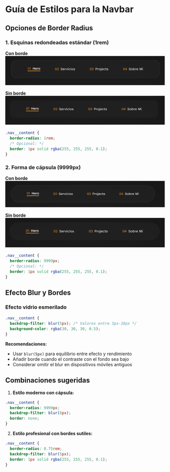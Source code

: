 # Guía de Estilos para la Navbar

## Opciones de Border Radius

### 1. Esquinas redondeadas estándar (1rem)
**Con borde**  
<img src="image-1.png" width="600" alt="1rem con borde">

**Sin borde**  
<img src="image-2.png" width="600" alt="1rem sin borde">

```css
.nav__content {
  border-radius: 1rem;
  /* Opcional: */
  border: 1px solid rgba(255, 255, 255, 0.1);
}
```

### 2. Forma de cápsula (9999px)
**Con borde**  
<img src="image.png" width="600" alt="Cápsula con borde">

**Sin borde**  
<img src="image-3.png" width="600" alt="Cápsula sin borde">

```css
.nav__content {
  border-radius: 9999px;
  /* Opcional: */
  border: 1px solid rgba(255, 255, 255, 0.1);
}
```

## Efecto Blur y Bordes

### Efecto vidrio esmerilado
```css
.nav__content {
  backdrop-filter: blur(5px); /* Valores entre 3px-10px */
  background-color: rgba(30, 30, 30, 0.5);
}
```

**Recomendaciones:**
- Usar `blur(5px)` para equilibrio entre efecto y rendimiento
- Añadir borde cuando el contraste con el fondo sea bajo
- Considerar omitir el blur en dispositivos móviles antiguos

## Combinaciones sugeridas

1. **Estilo moderno con cápsula:**
```css
.nav__content {
  border-radius: 9999px;
  backdrop-filter: blur(8px);
  border: none;
}
```

2. **Estilo profesional con bordes sutiles:**
```css
.nav__content {
  border-radius: 0.75rem;
  backdrop-filter: blur(5px);
  border: 1px solid rgba(255, 255, 255, 0.1);
}
```